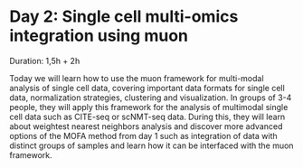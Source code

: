 # Day 2:  Single cell multi-omics integration using muon

Duration: 1,5h + 2h

Today we will learn how to use the muon framework for multi-modal analysis of single cell data, covering important data formats for single cell data, normalization strategies, clustering and visualization. In groups of 3-4 people, they will apply this framework for the analysis of multimodal single cell data such as CITE-seq or scNMT-seq data. During this, they will learn about weightest nearest neighbors analysis and discover more advanced options of the MOFA method from day 1 such as integration of data with distinct groups of samples and learn how it can be interfaced with the muon framework. 

